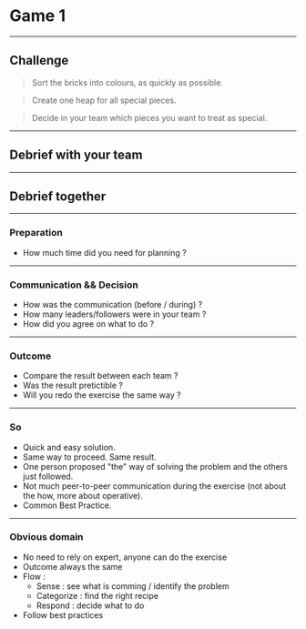 # Game 1

----------

## Challenge

> Sort the bricks into colours, as quickly as possible.

> Create one heap for all special pieces.

> Decide in your team which pieces you want to treat as special.

----------

## Debrief with your team

----------

## Debrief together

----------

### Preparation

- How much time did you need for planning ? <!-- .element: class="fragment" -->

----------

### Communication && Decision

- How was the communication (before / during) ? <!-- .element: class="fragment" -->
- How many leaders/followers were in your team ?  <!-- .element: class="fragment" -->
- How did you agree on what to do ? <!-- .element: class="fragment" -->

----------

### Outcome

- Compare the result between each team ? <!-- .element: class="fragment" -->
- Was the result pretictible ? <!-- .element: class="fragment" -->
- Will you redo the exercise the same way ? <!-- .element: class="fragment" -->

----------

### So

- Quick and easy solution. <!-- .element: class="fragment" -->
- Same way to proceed. Same result. <!-- .element: class="fragment" -->
- One person proposed "the" way of solving the problem and the others just followed. <!-- .element: class="fragment" -->
- Not much peer-to-peer communication during the exercise (not about the how, more about operative). <!-- .element: class="fragment" -->
- Common Best Practice. <!-- .element: class="fragment" -->


----------

### Obvious domain

- No need to rely on expert, anyone can do the exercise <!-- .element: class="fragment" -->
- Outcome always the same <!-- .element: class="fragment" -->
- Flow : <!-- .element: class="fragment" -->
  - Sense : see what is comming / identify the problem <!-- .element: class="fragment" -->
  - Categorize : find the right recipe <!-- .element: class="fragment" -->
  - Respond : decide what to do <!-- .element: class="fragment" -->
- Follow best practices <!-- .element: class="fragment" -->
